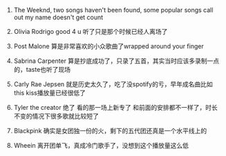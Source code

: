 
1. The Weeknd, two songs haven't been found, 
some popular songs call out my name doesn't get count

2. Olivia Rodrigo
good 4 u 听了只是那个时候已经人离场了

3. Post Malone
算是非常喜欢的小众歌曲了wrapped around your finger

4. Sabrina Carpenter
算是抄底成功了，只录了五首，其实当时应该多录制一点的，taste也听了现场

5. Carly Rae Jepsen
就是历史太久了，吃了没spotify的亏，早年成名曲比如this kiss播放量已经很低了

6. Tyler the creator
绝了 看的那一场上新专了 和前面的安排都不一样了，时长不变的情况下很多歌就比较短了

7. Blackpink
确实是女团独一份的火，剩下的五代团还真是一个水平线上的

8. Wheein
离开团单飞，真成冷门歌手了，没想到这个播放量这么低
